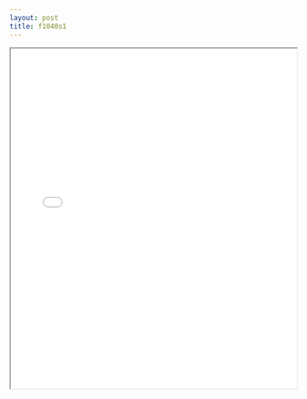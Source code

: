 ```yaml
---
layout: post
title: f1040s1
---
```


<div class="pdf-container">
<iframe src="/assets/pdfs/f1040s1.pdf" height="600" width="100%" allowFullScreen="true"></iframe>
</div>

